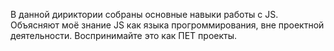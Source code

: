 В данной дириктории собраны основные навыки работы с JS. 
Объясняют моё знание JS как языка прогроммирования, вне проектной деятельности.
Воспринимайте это как ПЕТ проекты.
